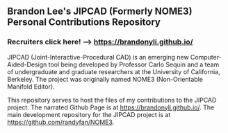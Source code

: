 ## Brandon Lee's JIPCAD (Formerly NOME3) Personal Contributions Repository

### Recruiters click here! --> https://brandonyli.github.io/

JIPCAD (Joint-Interactive-Procedural CAD) is an emerging new Computer-Aided-Design tool being developed by Professor Carlo Sequin and a team of undergraduate and graduate researchers at the University of California, Berkeley. The project was originally named NOME3 (Non-Orientable Manifold Editor).

This repository serves to host the files of my contributions to the JIPCAD project. The narrated Github Page is at https://brandonyli.github.io/. The main development repository for the JIPCAD project is at https://github.com/randyfan/NOME3.
